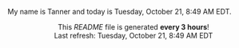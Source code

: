 My name is Tanner and today is Tuesday, October 21, 8:49 AM EDT.

<p align="center">This <i>README</i> file is generated <b>every 3 hours</b>!</br>Last refresh: Tuesday, October 21, 8:49 AM EDT<br /></p>
